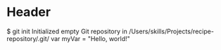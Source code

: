 # <h1>Header</h1>
$ git init
Initialized empty Git repository in /Users/skills/Projects/recipe-repository/.git/
var myVar = "Hello, world!"

